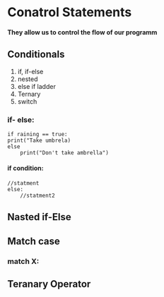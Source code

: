 # Conatrol Statements
#### They allow us to control the flow of our programm

## Conditionals

1. if, if-else
2. nested
3. else if ladder
4. Ternary
5. switch

### if- else:
```
if raining == true:
print("Take umbrela)
else
    print("Don't take ambrella")
```

#### if condition:
    //statment
    else:
        //statment2
        

## Nasted if-Else


## Match case 
### match X:


## Teranary Operator

<!-- ```
condition ? true : false
```  -->